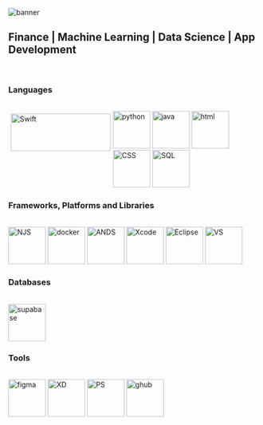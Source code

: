 
<p dir="center">
  <img src="https://user-images.githubusercontent.com/75387800/209902398-29c830d4-653f-4196-b1cc-783c7ccba077.jpg" alt="banner" 
   style="max-width: 100%;">
</p>
<h2>
  Finance | Machine Learning | Data Science | App Development
</h2>

<br>
<h3>
  Languages
</h3>
<p> 
  <br>
  <img src="https://user-images.githubusercontent.com/75387800/209902595-d233290c-df95-4e17-a23e-118bddf5d0f1.png" width="75" height="75"  alt="Swift" style="border:5px;margin:5px;float:left;width:200px;">
  <img src="https://user-images.githubusercontent.com/75387800/209903023-a073fc00-9774-4f53-adb5-290ed2db0638.png" width="75" height="75" alt="python">
  <img src="https://user-images.githubusercontent.com/75387800/209903052-75523f1e-72df-46e9-89d7-b5c8ed0e1c07.png" width="75" height="75" alt="java">
  <img src="https://user-images.githubusercontent.com/75387800/209903087-ac311cb2-a2bb-447b-a021-b68d97fb808e.png" width="75" height="75" alt="html">
  <img src="https://user-images.githubusercontent.com/75387800/209903604-14ff476b-3852-4ed0-b2cb-03c0c960867f.png" width="75" height="75" alt="CSS">
  <img src="https://user-images.githubusercontent.com/75387800/209903992-3abb2181-16e1-4caa-ab5d-9dcacf914406.png" width="75" height="75" alt="SQL">
  </br>
</p>

<h3>
 Frameworks, Platforms and Libraries
</h3>

<p>
  <br>
  <img src="https://user-images.githubusercontent.com/75387800/209903774-820e0a9c-7138-40fd-84d7-a2c784630e76.png" width="75" height="75" alt="NJS">
  <img src="https://user-images.githubusercontent.com/75387800/209903667-7a35bad3-ec11-42a9-bf51-894d9e8686e8.png" width="75" height="75" alt="docker">
  <img src="https://user-images.githubusercontent.com/75387800/209903733-f3866f46-8623-4d44-a79c-12b78c96a5ba.png" width="75" height="75" alt="ANDS">
  <img src="https://user-images.githubusercontent.com/75387800/209903879-63b7a435-b956-4fac-96e5-403a2c327f43.jpeg" width="75" height="75" alt="Xcode">
  <img src="https://user-images.githubusercontent.com/75387800/209903934-41fe7a60-ee74-4587-8ba9-5e1255104274.png" width="75" height="75" alt="Eclipse">
  <img src="https://user-images.githubusercontent.com/75387800/209904035-4ea7f67e-1ccf-47af-80e1-5b6373653ad7.png" width="75" height="75" alt="VS">
  </br>
  
</p>

<h3>
  Databases
</h3>

<p>
  <br>
  <img src="https://user-images.githubusercontent.com/75387800/209904117-57bbd5e5-ec65-403b-9d80-d5f0715b9df8.png" width="75" height="75" alt="supabase">
  </br>
</p>

<h3>
  Tools
</h3>

<p>
  <br>
  <img src="https://user-images.githubusercontent.com/75387800/209905350-e462953b-1b61-4e85-851b-703a70e12488.png" width="75" height="75" alt="figma">
  <img src="https://user-images.githubusercontent.com/75387800/209904389-936fe8b8-c5a3-45e0-8f12-a09ea6a2f2d2.png" width="75" height="75" alt="XD">
  <img src="https://user-images.githubusercontent.com/75387800/209904513-00ff7502-0031-47bb-a540-6a3e85e5c387.png" width="75" height="75" alt="PS">
  <img src="https://user-images.githubusercontent.com/75387800/209904456-80b68e58-3c93-4def-bd05-11c0d5f1977d.png" width="75" height="75" alt="ghub">
  </br>

  
  
  
</p>
